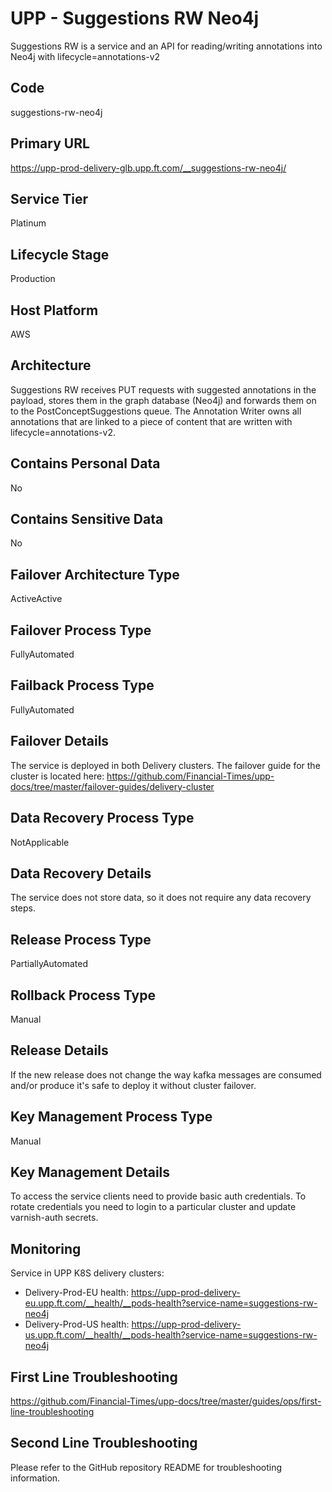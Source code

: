 <!--
    Written in the format prescribed by https://github.com/Financial-Times/runbook.md.
    Any future edits should abide by this format.
-->
# UPP - Suggestions RW Neo4j

Suggestions RW is a service and an API for reading/writing annotations into Neo4j with lifecycle=annotations-v2

## Code

suggestions-rw-neo4j

## Primary URL

https://upp-prod-delivery-glb.upp.ft.com/__suggestions-rw-neo4j/

## Service Tier

Platinum

## Lifecycle Stage

Production

## Host Platform

AWS

## Architecture

Suggestions RW receives PUT requests with suggested annotations in the payload, stores them in the graph database (Neo4j) and forwards them on to the PostConceptSuggestions queue. The Annotation Writer owns all annotations that are linked to a piece of content that are written with lifecycle=annotations-v2.

## Contains Personal Data

No

## Contains Sensitive Data

No

<!-- Placeholder - remove HTML comment markers to activate
## Can Download Personal Data
Choose Yes or No

...or delete this placeholder if not applicable to this system
-->

<!-- Placeholder - remove HTML comment markers to activate
## Can Contact Individuals
Choose Yes or No

...or delete this placeholder if not applicable to this system
-->

## Failover Architecture Type

ActiveActive

## Failover Process Type

FullyAutomated

## Failback Process Type

FullyAutomated

## Failover Details

The service is deployed in both Delivery clusters. The failover guide for the cluster is located here:
<https://github.com/Financial-Times/upp-docs/tree/master/failover-guides/delivery-cluster>

## Data Recovery Process Type

NotApplicable

## Data Recovery Details

The service does not store data, so it does not require any data recovery steps.

## Release Process Type

PartiallyAutomated

## Rollback Process Type

Manual

## Release Details

If the new release does not change the way kafka messages are consumed and/or produce it's safe to deploy it without cluster failover.

<!-- Placeholder - remove HTML comment markers to activate
## Heroku Pipeline Name
Enter descriptive text satisfying the following:
This is the name of the Heroku pipeline for this system. If you don't have a pipeline, this is the name of the app in Heroku. A pipeline is a group of Heroku apps that share the same codebase where each app in a pipeline represents the different stages in a continuous delivery workflow, i.e. staging, production.

...or delete this placeholder if not applicable to this system
-->

## Key Management Process Type

Manual

## Key Management Details

To access the service clients need to provide basic auth credentials.
To rotate credentials you need to login to a particular cluster and update varnish-auth secrets.

## Monitoring

Service in UPP K8S delivery clusters:

*   Delivery-Prod-EU health: <https://upp-prod-delivery-eu.upp.ft.com/__health/__pods-health?service-name=suggestions-rw-neo4j>
*   Delivery-Prod-US health: <https://upp-prod-delivery-us.upp.ft.com/__health/__pods-health?service-name=suggestions-rw-neo4j>

## First Line Troubleshooting

<https://github.com/Financial-Times/upp-docs/tree/master/guides/ops/first-line-troubleshooting>

## Second Line Troubleshooting

Please refer to the GitHub repository README for troubleshooting information.